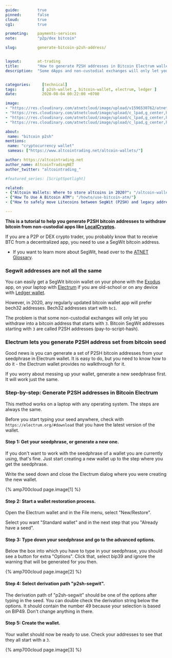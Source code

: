 ```yaml
---
guide:        true
pinned:       false
cloud:        true
cg1:          true

promoting:    payments-services
note:         "p2p/dex bitcoin"

slug:         generate-bitcoin-p2sh-address/


layout:       at-trading
title:        "How to generate P2SH addresses in Bitcoin Electrum wallet"
description:  "Some dApps and non-custodial exchanges will only let you withdraw Bitcoin to P2SH addresses, here's how to generate yours from your seedphrase."


categories:     [technical]
tags:           [ p2sh-wallet , bitcoin-wallet, electrum, ledger ]
date:           2020-08-04 00:22:00 +0700

image:
- "https://res.cloudinary.com/atnetcloud/image/upload/v1596530762/atnet/_how-to/pexels-negative-space-169573_sxippd.jpg"
- "https://res.cloudinary.com/atnetcloud/image/upload/c_lpad,g_center,h_360,w_700/v1596530693/atnet/_how-to/generate-p2sh-btc-1_kkrima.png"
- "https://res.cloudinary.com/atnetcloud/image/upload/c_lpad,g_center,h_360,w_700/v1596530695/atnet/_how-to/generate-p2sh-btc-2_cnfxye.png"
- "https://res.cloudinary.com/atnetcloud/image/upload/c_lpad,g_center,h_360,w_700/v1596530694/atnet/_how-to/generate-p2sh-btc-3_gsxbuw.png"

about:
 name: "bitcoin p2sh"
mentions:
 name: "cryptocurrency wallet"
 sameas: ["https://www.altcointrading.net/altcoin-wallets/"]

author: https://altcointrading.net
author_name: AltcoinTradingNET
author_twitter: "altcointrading_"

#featured_series: [ScriptSpotlight]

related:
- {"Altcoin Wallets: Where to store altcoins in 2020?": "/altcoin-wallets/"}
- {"How To Use A Bitcoin ATM": "/howto/use-bitcoin-atm/"}
- {"How to safely move Litecoins between SegWit (P2SH) and legacy addresses": "/moving-ltc-p2sh/"}

---
```


<strong>This is a tutorial to help you generate P2SH bitcoin addresses to withdraw bitcoin from non-custodial apps like <a rel="nofollow" href="https://localcryptos.com/r/bocmask">LocalCryptos</a>.</strong>

If you are a P2P or DEX crypto trader, you probably know that to receive BTC from a decentralized app, you need to use a SegWit bitcoin address.

* If you want to learn more about SegWit, head over to the [ATNET Glossary](/howto/segwit/).

### Segwit addresses are not all the same

You can easily get a SegWit bitcoin wallet on your phone with the [Exodus](https://exodus.io) app, on your laptop with [Electrum](https.electrum.org) if you are old-school or on any device with [Ledger wallet](http://bit.ly/at-ledger-codes2020).

However, in 2020, any regularly updated bitcoin wallet app will prefer bech32 addresses. Bech32 addresses start with `bc1`.

The problem is that some non-custodial exchanges will only let you withdraw into a bitcoin address that starts with `3`. Bitcoin SegWit addresses starting with `3` are called P2SH addresses (pay-to-script-hash).

### Electrum lets you generate P2SH address set from bitcoin seed

Good news is you can generate a set of P2SH bitcoin addresses from your seedphrase in Electrum wallet. It is easy to do, but you need to know how to do it - the Electrum wallet provides no walkthrough for it.

If you worry about messing up your wallet, generate a new seedphrase first. It will work just the same.

### Step-by-step: Generate P2SH addresses in Bitcoin Electrum

This method works on a laptop with any operating system. The steps are always the same.

Before you start typing your seed anywhere, check with `https://electrum.org/#download` that you have the latest version of the wallet.

#### Step 1: Get your seedphrase, or generate a new one.

If you don't want to work with the seedphrase of a wallet you are currently using, that's fine. Just start creating a new wallet up to the step where you get the seedphrase.

Write the seed down and close the Electrum dialog where you were creating the new wallet.

{% amp700cloud page.image[1] %}


#### Step 2: Start a wallet restoration process.

Open the Electrum wallet and in the File menu, select "New/Restore".

Select you want "Standard wallet" and in the next step that you "Already have a seed".

#### Step 3: Type down your seedphrase and go to the advanced options.

Below the box into which you have to type in your seedphrase, you should see a button for extra "Options". Click that, select bip39 and ignore the warning that will be generated for you then.

{% amp700cloud page.image[2] %}


#### Step 4: Select derivation path "p2sh-segwit".

The derivation path of "p2sh-segwit" should be one of the options after typing in the seed. You can double check the derivation string below the options. It should contain the number 49 because your selection is based on BIP49. Don't change anything in there.

#### Step 5: Create the wallet.

Your wallet should now be ready to use. Check your addresses to see that they all start with a `3`.

{% amp700cloud page.image[3] %}
